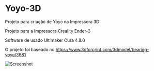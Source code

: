# Yoyo-3D

Projeto para criação de Yoyo na Impressora 3D

Projeto para a Impressora Creality Ender-3

Software de usado Ultimaker Cura 4.8.0

O projeto foi baseado no https://www.3dforprint.com/3dmodel/bearing-yoyo/3681


![Screenshot](yoyo3d.gcode)
